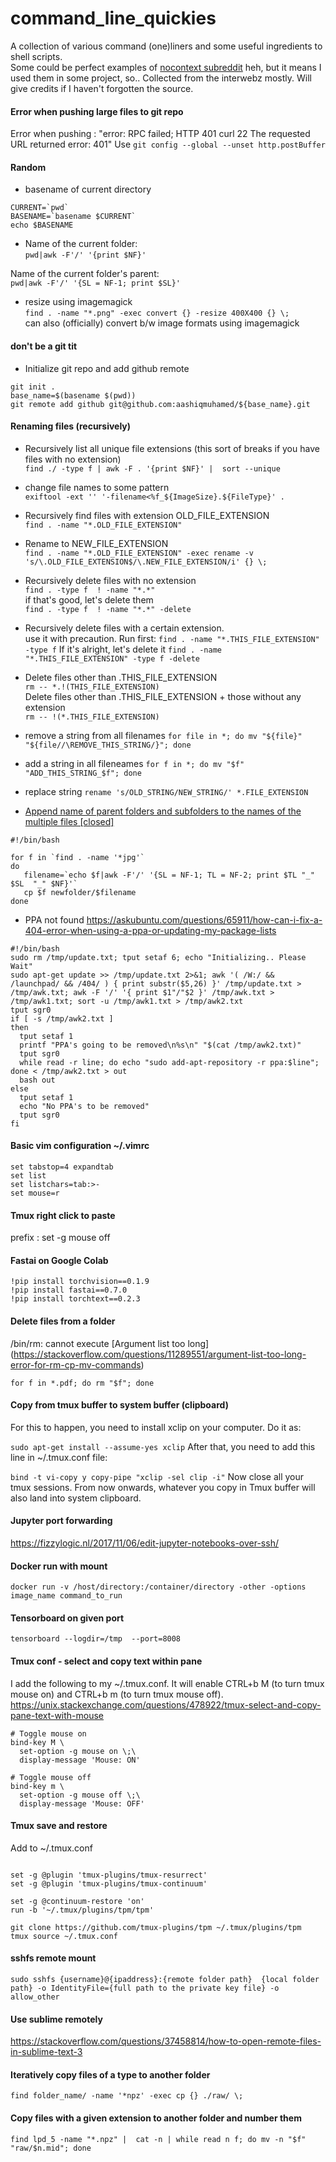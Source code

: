 # command_line_quickies
A collection of various command (one)liners and some useful ingredients to shell scripts.   
Some could be perfect examples of [nocontext subreddit](https://www.reddit.com/r/nocontext/) heh, but it means I used them in some project, so..
Collected from the interwebz mostly. Will give credits if I haven't forgotten the source.  

####  Error when pushing large files to git repo
Error when pushing : "error: RPC failed; HTTP 401 curl 22 The requested URL returned error: 401"
Use ```git config --global --unset http.postBuffer```

#### Random 
- basename of current directory    
 ```
CURRENT=`pwd`
BASENAME=`basename $CURRENT`
echo $BASENAME
```
- Name of the current folder:   
`pwd|awk -F'/' '{print $NF}'`   

Name of the current folder's parent:   
`pwd|awk -F'/' '{SL = NF-1; print $SL}'`   

- resize using imagemagick  
`find . -name "*.png" -exec convert {} -resize 400X400 {} \;`   
can also (officially) convert b/w image formats using imagemagick 

#### don't be a git tit
- Initialize git repo and add github remote
```
git init .
base_name=$(basename $(pwd))
git remote add github git@github.com:aashiqmuhamed/${base_name}.git
```

#### Renaming files (recursively)
- Recursively list all unique file extensions (this sort of breaks if you have files with no extension)     
`find ./ -type f | awk -F . '{print $NF}' |  sort --unique`

- change file names to some pattern    
`exiftool -ext '' '-filename<%f_${ImageSize}.${FileType}' .`

- Recursively find files with extension OLD_FILE_EXTENSION    
`find . -name "*.OLD_FILE_EXTENSION"`

- Rename to NEW_FILE_EXTENSION    
`find . -name "*.OLD_FILE_EXTENSION" -exec rename -v 's/\.OLD_FILE_EXTENSION$/\.NEW_FILE_EXTENSION/i' {} \;`

- Recursively delete files with no extension    
`find . -type f  ! -name "*.*"  `    
 if that's good, let's delete them   
`find . -type f  ! -name "*.*" -delete`

- Recursively delete files with a certain extension.   
  use it with precaution. Run first:
`find . -name "*.THIS_FILE_EXTENSION" -type f`
 If it's alright, let's delete it
`find . -name "*.THIS_FILE_EXTENSION" -type f -delete`

- Delete files other than .THIS_FILE_EXTENSION   
`rm -- *.!(THIS_FILE_EXTENSION)`   
Delete files other than .THIS_FILE_EXTENSION + those without any extension   
`rm -- !(*.THIS_FILE_EXTENSION)`   

- remove a string from all filenames
`for file in *; do mv "${file}" "${file//\REMOVE_THIS_STRING/}"; done`

- add a string in all fileneames
`for f in *; do mv "$f" "ADD_THIS_STRING_$f"; done`

- replace string
`rename 's/OLD_STRING/NEW_STRING/' *.FILE_EXTENSION`

- [Append name of parent folders and subfolders to the names of the multiple files [closed]](http://stackoverflow.com/questions/643372/append-name-of-parent-folders-and-subfolders-to-the-names-of-the-multiple-files)
```
#!/bin/bash

for f in `find . -name '*jpg'`
do
   filename=`echo $f|awk -F'/' '{SL = NF-1; TL = NF-2; print $TL "_" $SL  "_" $NF}'`
   cp $f newfolder/$filename
done
```

- PPA not found https://askubuntu.com/questions/65911/how-can-i-fix-a-404-error-when-using-a-ppa-or-updating-my-package-lists
```
#!/bin/bash
sudo rm /tmp/update.txt; tput setaf 6; echo "Initializing.. Please Wait" 
sudo apt-get update >> /tmp/update.txt 2>&1; awk '( /W:/ && /launchpad/ && /404/ ) { print substr($5,26) }' /tmp/update.txt > /tmp/awk.txt; awk -F '/' '{ print $1"/"$2 }' /tmp/awk.txt > /tmp/awk1.txt; sort -u /tmp/awk1.txt > /tmp/awk2.txt
tput sgr0
if [ -s /tmp/awk2.txt ]
then
  tput setaf 1
  printf "PPA's going to be removed\n%s\n" "$(cat /tmp/awk2.txt)"
  tput sgr0
  while read -r line; do echo "sudo add-apt-repository -r ppa:$line"; done < /tmp/awk2.txt > out
  bash out
else
  tput setaf 1
  echo "No PPA's to be removed"
  tput sgr0
fi
```
#### Basic vim configuration ~/.vimrc

```
set tabstop=4 expandtab
set list
set listchars=tab:>-
set mouse=r
```

#### Tmux right click to paste
prefix : set -g mouse off

#### Fastai on Google Colab
```
!pip install torchvision==0.1.9
!pip install fastai==0.7.0
!pip install torchtext==0.2.3
```

#### Delete files from a folder
/bin/rm: cannot execute [Argument list too long] (https://stackoverflow.com/questions/11289551/argument-list-too-long-error-for-rm-cp-mv-commands)
```
for f in *.pdf; do rm "$f"; done
```
#### Copy from tmux buffer to system buffer (clipboard)
For this to happen, you need to install xclip on your computer. Do it as:

```sudo apt-get install --assume-yes xclip```
After that, you need to add this line in ~/.tmux.conf file:

```bind -t vi-copy y copy-pipe "xclip -sel clip -i"```
Now close all your tmux sessions. From now onwards, whatever you copy in Tmux buffer will also land into system clipboard.

#### Jupyter port forwarding
https://fizzylogic.nl/2017/11/06/edit-jupyter-notebooks-over-ssh/

#### Docker run with mount
```docker run -v /host/directory:/container/directory -other -options image_name command_to_run```

#### Tensorboard on given port
``` tensorboard --logdir=/tmp  --port=8008 ```

#### Tmux conf - select and copy text within pane
I add the following to my ~/.tmux.conf. It will enable CTRL+b M (to turn tmux mouse on) and CTRL+b m (to turn tmux mouse off).
https://unix.stackexchange.com/questions/478922/tmux-select-and-copy-pane-text-with-mouse
```
# Toggle mouse on
bind-key M \
  set-option -g mouse on \;\
  display-message 'Mouse: ON'

# Toggle mouse off
bind-key m \
  set-option -g mouse off \;\
  display-message 'Mouse: OFF'
  ```
  #### Tmux save and restore
 Add to ~/.tmux.conf
 ```
	
set -g @plugin 'tmux-plugins/tmux-resurrect'
set -g @plugin 'tmux-plugins/tmux-continuum'
 
set -g @continuum-restore 'on'
run -b '~/.tmux/plugins/tpm/tpm'
```
```
git clone https://github.com/tmux-plugins/tpm ~/.tmux/plugins/tpm
tmux source ~/.tmux.conf
```

#### sshfs remote mount
```
sudo sshfs {username}@{ipaddress}:{remote folder path}  {local folder path} -o IdentityFile={full path to the private key file} -o allow_other
```
#### Use sublime remotely

https://stackoverflow.com/questions/37458814/how-to-open-remote-files-in-sublime-text-3

#### Iteratively copy files of a type to another folder
```
find folder_name/ -name '*npz' -exec cp {} ./raw/ \; 
```
#### Copy files with a given extension to another folder and number them
```
find lpd_5 -name "*.npz" |  cat -n | while read n f; do mv -n "$f" "raw/$n.mid"; done
```
